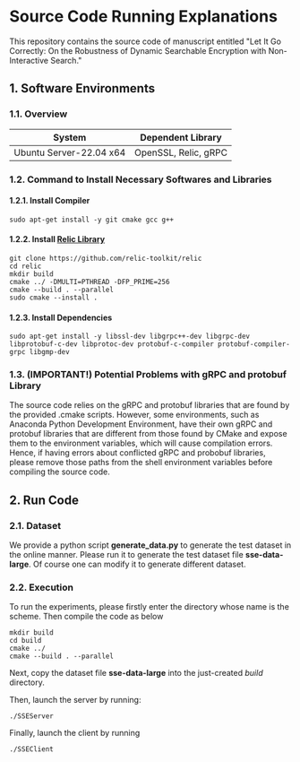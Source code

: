 # Source Code Running Explanations

This repository contains the source code of manuscript entitled "Let It Go Correctly: On the Robustness of Dynamic Searchable Encryption with Non-Interactive Search."

## 1. Software Environments

### 1.1. Overview

| System                  | Dependent Library    |
|:-----------------------:|:--------------------:|
| Ubuntu Server-22.04 x64 | OpenSSL, Relic, gRPC |

### 1.2. Command to Install Necessary Softwares and Libraries

#### 1.2.1. Install Compiler

`sudo apt-get install -y git cmake gcc g++`

#### 1.2.2. Install [Relic Library](https://github.com/relic-toolkit/relic)

```shell
git clone https://github.com/relic-toolkit/relic
cd relic
mkdir build
cmake ../ -DMULTI=PTHREAD -DFP_PRIME=256
cmake --build . --parallel
sudo cmake --install .
```

#### 1.2.3. Install Dependencies

`sudo apt-get install -y libssl-dev libgrpc++-dev libgrpc-dev libprotobuf-c-dev libprotoc-dev protobuf-c-compiler protobuf-compiler-grpc libgmp-dev`

### 1.3. (**IMPORTANT!**) Potential Problems with gRPC and protobuf Library

The source code relies on the gRPC and protobuf libraries that are found by the provided .cmake scripts. However, some environments, such as Anaconda Python Development Environment, have their own gRPC and protobuf libraries that are different from those found by CMake and expose them to the environment variables, which will cause compilation errors. Hence, if having errors about conflicted gRPC and probobuf libraries, please remove those paths from the shell environment variables before compiling the source code.

## 2. Run Code

### 2.1. Dataset

We provide a python script **generate_data.py** to generate the test dataset in the online manner. Please run it to generate the test dataset file **sse-data-large**. Of course one can modify it to generate different dataset.

### 2.2. Execution

To run the experiments, please firstly enter the directory whose name is the scheme. Then compile the code as below

```shell
mkdir build
cd build
cmake ../
cmake --build . --parallel
```

Next, copy the dataset file **sse-data-large** into the just-created *build* directory.

Then, launch the server by running:

`./SSEServer`

Finally, launch the client by running

`./SSEClient`

